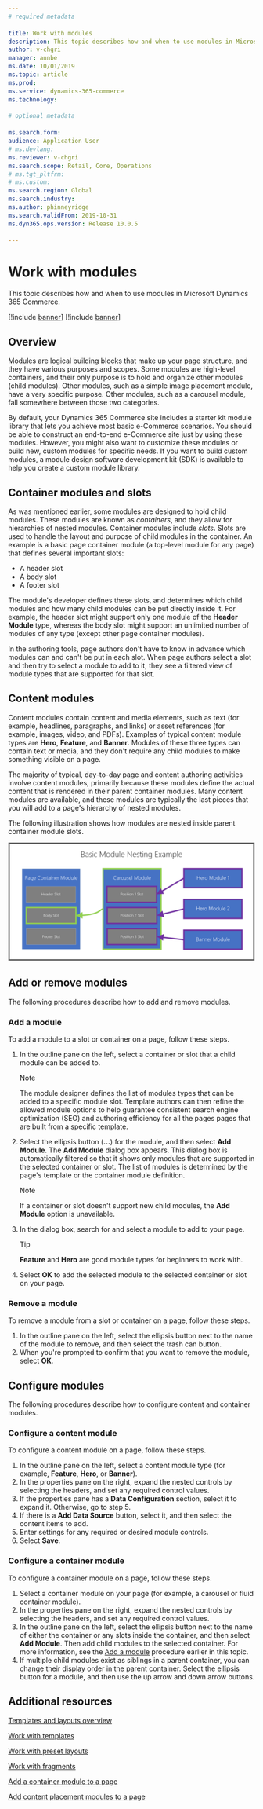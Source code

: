 ```yaml
---
# required metadata

title: Work with modules
description: This topic describes how and when to use modules in Microsoft Dynamics 365 Commerce.
author: v-chgri
manager: annbe
ms.date: 10/01/2019
ms.topic: article
ms.prod: 
ms.service: dynamics-365-commerce
ms.technology: 

# optional metadata

ms.search.form:  
audience: Application User
# ms.devlang: 
ms.reviewer: v-chgri
ms.search.scope: Retail, Core, Operations
# ms.tgt_pltfrm: 
# ms.custom: 
ms.search.region: Global
ms.search.industry:
ms.author: phinneyridge
ms.search.validFrom: 2019-10-31
ms.dyn365.ops.version: Release 10.0.5

---
```


# Work with modules

This topic describes how and when to use modules in Microsoft Dynamics 365 Commerce.

[!include [banner](includes/preview-banner.md)]
[!include [banner](includes/banner.md)]

## Overview

Modules are logical building blocks that make up your page structure, and they have various purposes and scopes. Some modules are high-level containers, and their only purpose is to hold and organize other modules (child modules). Other modules, such as a simple image placement module, have a very specific purpose. Other modules, such as a carousel module, fall somewhere between those two categories.

By default, your Dynamics 365 Commerce site includes a starter kit module library that lets you achieve most basic e-Commerce scenarios. You should be able to construct an end-to-end e-Commerce site just by using these modules. However, you might also want to customize these modules or build new, custom modules for specific needs. If you want to build custom modules, a module design software development kit (SDK) is available to help you create a custom module library.

## Container modules and slots

As was mentioned earlier, some modules are designed to hold child modules. These modules are known as *containers*, and they allow for hierarchies of nested modules. Container modules include *slots*. Slots are used to handle the layout and purpose of child modules in the container. An example is a basic page container module (a top-level module for any page) that defines several important slots:

- A header slot
- A body slot
- A footer slot

The module's developer defines these slots, and determines which child modules and how many child modules can be put directly inside it. For example, the header slot might support only one module of the **Header Module** type, whereas the body slot might support an unlimited number of modules of any type (except other page container modules).

In the authoring tools, page authors don't have to know in advance which modules can and can't be put in each slot. When page authors select a slot and then try to select a module to add to it, they see a filtered view of module types that are supported for that slot.

## Content modules

Content modules contain content and media elements, such as text (for example, headlines, paragraphs, and links) or asset references (for example, images, video, and PDFs). Examples of typical content module types are **Hero**, **Feature**, and **Banner**. Modules of these three types can contain text or media, and they don't require any child modules to make something visible on a page.

The majority of typical, day-to-day page and content authoring activities involve content modules, primarily because these modules define the actual content that is rendered in their parent container modules. Many content modules are available, and these modules are typically the last pieces that you will add to a page's hierarchy of nested modules.

The following illustration shows how modules are nested inside parent container module slots.

![Nesting modules](../commerce/media/basic-module-nesting.png)

## Add or remove modules

The following procedures describe how to add and remove modules.

### Add a module

To add a module to a slot or container on a page, follow these steps.

1. In the outline pane on the left, select a container or slot that a child module can be added to.

    > [!NOTE]
    > The module designer defines the list of modules types that can be added to a specific module slot. Template authors can then refine the allowed module options to help guarantee consistent search engine optimization (SEO) and authoring efficiency for all the pages pages that are built from a specific template.

1. Select the ellipsis button (**...**) for the module, and then select **Add Module**. The **Add Module** dialog box appears. This dialog box is automatically filtered so that it shows only modules that are supported in the selected container or slot. The list of modules is determined by the page's template or the container module definition.

    > [!NOTE]
    > If a container or slot doesn't support new child modules, the **Add Module** option is unavailable.

1. In the dialog box, search for and select a module to add to your page.

    > [!TIP]
    > **Feature** and **Hero** are good module types for beginners to work with.

1. Select **OK** to add the selected module to the selected container or slot on your page.

### Remove a module

To remove a module from a slot or container on a page, follow these steps.

1. In the outline pane on the left, select the ellipsis button next to the name of the module to remove, and then select the trash can button.
1. When you're prompted to confirm that you want to remove the module, select **OK**.

## Configure modules

The following procedures describe how to configure content and container modules.

### Configure a content module

To configure a content module on a page, follow these steps.

1. In the outline pane on the left, select a content module type (for example, **Feature**, **Hero**, or **Banner**).
1. In the properties pane on the right, expand the nested controls by selecting the headers, and set any required control values.
1. If the properties pane has a **Data Configuration** section, select it to expand it. Otherwise, go to step 5.
1. If there is a **Add Data Source** button, select it, and then select the content items to add.
1. Enter settings for any required or desired module controls.
1. Select **Save**.

### Configure a container module

To configure a container module on a page, follow these steps.

1. Select a container module on your page (for example, a carousel or fluid container module).
1. In the properties pane on the right, expand the nested controls by selecting the headers, and set any required control values.
1. In the outline pane on the left, select the ellipsis button next to the name of either the container or any slots inside the container, and then select **Add Module**. Then add child modules to the selected container. For more information, see the [Add a module](#add-a-module) procedure earlier in this topic.
1. If multiple child modules exist as siblings in a parent container, you can change their display order in the parent container. Select the ellipsis button for a module, and then use the up arrow and down arrow buttons.

## Additional resources

[Templates and layouts overview](templates-layouts-overview.md)

[Work with templates](work-with-templates.md)

[Work with preset layouts](work-with-layouts.md)

[Work with fragments](work-with-fragments.md)

[Add a container module to a page](add-container-module.md)

[Add content placement modules to a page](add-content-placement-modules.md)

